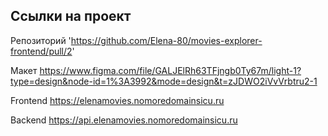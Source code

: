 ## Ссылки на проект

Репозиторий 'https://github.com/Elena-80/movies-explorer-frontend/pull/2'

Макет  https://www.figma.com/file/GALJElRh63TFjngb0Ty67m/light-1?type=design&node-id=1%3A3992&mode=design&t=zJDWO2iVvVrbtru2-1

Frontend https://elenamovies.nomoredomainsicu.ru

Backend https://api.elenamovies.nomoredomainsicu.ru
